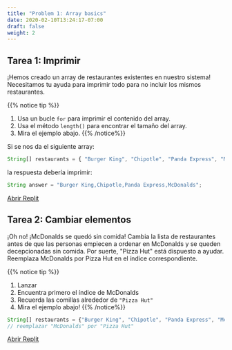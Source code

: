 ```yaml
---
title: "Problem 1: Array basics"
date: 2020-02-10T13:24:17-07:00
draft: false
weight: 2
---
```

<!--<link rel="stylesheet" href="../../style.css">-->

## Tarea 1: Imprimir

¡Hemos creado un array de restaurantes existentes en nuestro sistema! Necesitamos tu ayuda para imprimir todo para no incluir los mismos restaurantes.

{{% notice tip %}}
1. Usa un bucle `for` para imprimir el contenido del array.
2. Usa el método `length()` para encontrar el tamaño del array.
3. Mira el ejemplo abajo.
{{% /notice%}}

Si se nos da el siguiente array:

```js javascript
String[] restaurants = { "Burger King", "Chipotle", "Panda Express", "McDonalds" };
```

la respuesta debería imprimir:

```js javascript
String answer = "Burger King,Chipotle,Panda Express,McDonalds";
```

<a class="my-2 mx-4 btn btn-info" href="https://replit.com/@nuevofoundation/Problem-1-getRestaurant" target="_blank">Abrir Replit</a>

## Tarea 2: Cambiar elementos

¡Oh no! ¡McDonalds se quedó sin comida! Cambia la lista de restaurantes antes de que las personas empiecen a ordenar en McDonalds y se queden decepcionadas sin comida. Por suerte, "Pizza Hut" está dispuesto a ayudar. Reemplaza McDonalds por Pizza Hut en el índice correspondiente.

{{% notice tip %}}
1. Lanzar
2. Encuentra primero el índice de McDonalds
3. Recuerda las comillas alrededor de `"Pizza Hut"`
4. Mira el ejemplo abajo!
{{% /notice%}}

```js javascript
String[] restaurants = {"Burger King", "Chipotle", "Panda Express", "McDonalds"};
// reemplazar "McDonalds" por "Pizza Hut"

```

<a class="my-2 mx-4 btn btn-info" href="https://replit.com/@nuevofoundation/Problem-2-insertRestaurant" target="_blank">Abrir Replit</a>